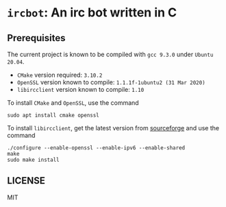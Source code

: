 # `ircbot`: An irc bot written in C

## Prerequisites
The current project is known to be compiled with `gcc 9.3.0` under `Ubuntu 20.04`.
- `CMake` version required: `3.10.2`
- `OpenSSL` version known to compile: `1.1.1f-1ubuntu2 (31 Mar 2020)`
- `libircclient` version known to compile: `1.10`

To install `CMake` and `OpenSSL`, use the command
```shell script
sudo apt install cmake openssl
```
To install `libircclient`, get the latest version from
[sourceforge](https://sourceforge.net/projects/libircclient)
and use the command
```shell script
./configure --enable-openssl --enable-ipv6 --enable-shared
make
sudo make install
```

## LICENSE
MIT